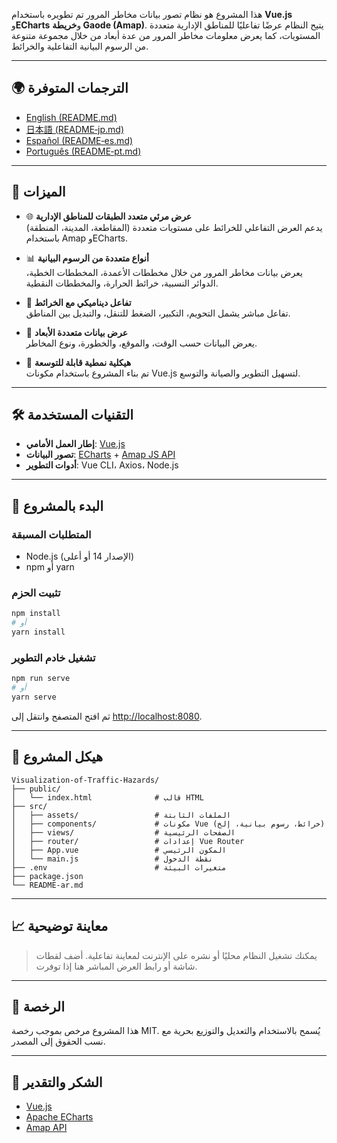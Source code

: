 
هذا المشروع هو نظام تصور بيانات مخاطر المرور تم تطويره باستخدام **Vue.js** و**ECharts** و**خريطة Gaode (Amap)**. يتيح النظام عرضًا تفاعليًا للمناطق الإدارية متعددة المستويات، كما يعرض معلومات مخاطر المرور من عدة أبعاد من خلال مجموعة متنوعة من الرسوم البيانية التفاعلية والخرائط.

---

## 🌍 الترجمات المتوفرة

- [English (README.md)](README.md)
- [日本語 (README‑jp.md)](README‑jp.md)
- [Español (README‑es.md)](README‑es.md)
- [Português (README‑pt.md)](README‑pt.md)

---

## 📌 الميزات

- 🌐 **عرض مرئي متعدد الطبقات للمناطق الإدارية**  
  يدعم العرض التفاعلي للخرائط على مستويات متعددة (المقاطعة، المدينة، المنطقة) باستخدام Amap وECharts.

- 📊 **أنواع متعددة من الرسوم البيانية**  
  يعرض بيانات مخاطر المرور من خلال مخططات الأعمدة، المخططات الخطية، الدوائر النسبية، خرائط الحرارة، والمخططات النقطية.

- 🧭 **تفاعل ديناميكي مع الخرائط**  
  تفاعل مباشر يشمل التحويم، التكبير، الضغط للتنقل، والتبديل بين المناطق.

- 🧩 **عرض بيانات متعددة الأبعاد**  
  يعرض البيانات حسب الوقت، والموقع، والخطورة، ونوع المخاطر.

- 🔧 **هيكلية نمطية قابلة للتوسعة**  
  تم بناء المشروع باستخدام مكونات Vue.js لتسهيل التطوير والصيانة والتوسع.

---

## 🛠️ التقنيات المستخدمة

- **إطار العمل الأمامي**: [Vue.js](https://vuejs.org/)
- **تصور البيانات**: [ECharts](https://echarts.apache.org/) + [Amap JS API](https://lbs.amap.com/)
- **أدوات التطوير**: Vue CLI، Axios، Node.js

---

## 🚀 البدء بالمشروع

### المتطلبات المسبقة

- Node.js (الإصدار 14 أو أعلى)
- npm أو yarn

### تثبيت الحزم

```bash
npm install
# أو
yarn install
````

### تشغيل خادم التطوير

```bash
npm run serve
# أو
yarn serve
```

ثم افتح المتصفح وانتقل إلى [http://localhost:8080](http://localhost:8080).

---

## 📁 هيكل المشروع

```
Visualization-of-Traffic-Hazards/
├── public/
│   └── index.html              # قالب HTML
├── src/
│   ├── assets/                 # الملفات الثابتة
│   ├── components/             # مكونات Vue (خرائط، رسوم بيانية، إلخ)
│   ├── views/                  # الصفحات الرئيسية
│   ├── router/                 # إعدادات Vue Router
│   ├── App.vue                 # المكون الرئيسي
│   └── main.js                 # نقطة الدخول
├── .env                        # متغيرات البيئة
├── package.json
└── README-ar.md
```

---

## 📈 معاينة توضيحية

> يمكنك تشغيل النظام محليًا أو نشره على الإنترنت لمعاينة تفاعلية.
> أضف لقطات شاشة أو رابط العرض المباشر هنا إذا توفرت.

---

## 📄 الرخصة

هذا المشروع مرخص بموجب رخصة MIT.
يُسمح بالاستخدام والتعديل والتوزيع بحرية مع نسب الحقوق إلى المصدر.

---

## 🙌 الشكر والتقدير

* [Vue.js](https://vuejs.org/)
* [Apache ECharts](https://echarts.apache.org/)
* [Amap API](https://lbs.amap.com/)


